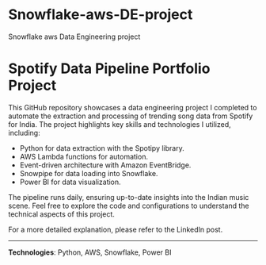 # Snowflake-aws-DE-project
Snowflake aws Data Engineering project

# Spotify Data Pipeline Portfolio Project

This GitHub repository showcases a data engineering project I completed to automate the extraction and processing of trending song data from Spotify for India. The project highlights key skills and technologies I utilized, including:

- Python for data extraction with the Spotipy library.
- AWS Lambda functions for automation.
- Event-driven architecture with Amazon EventBridge.
- Snowpipe for data loading into Snowflake.
- Power BI for data visualization.

The pipeline runs daily, ensuring up-to-date insights into the Indian music scene. Feel free to explore the code and configurations to understand the technical aspects of this project.

For a more detailed explanation, please refer to the LinkedIn post.

---

**Technologies**: Python, AWS, Snowflake, Power BI
